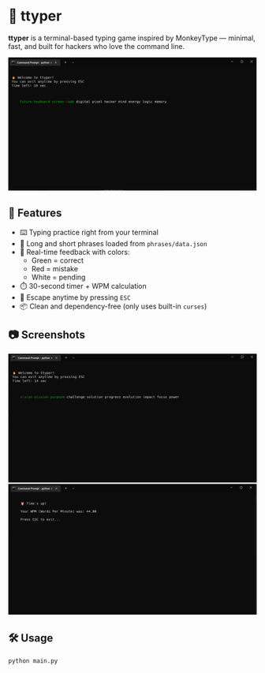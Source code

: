 # 🧠 ttyper

**ttyper** is a terminal-based typing game inspired by MonkeyType — minimal, fast, and built for hackers who love the command line.

![Demo](screenshots/demo1.png)

## 🚀 Features

- ⌨️ Typing practice right from your terminal
- 🧾 Long and short phrases loaded from `phrases/data.json`
- 🌈 Real-time feedback with colors:
  - Green = correct
  - Red = mistake
  - White = pending
- ⏱️ 30-second timer + WPM calculation
- 🏃 Escape anytime by pressing `ESC`
- 📦 Clean and dependency-free (only uses built-in `curses`)

## 📷 Screenshots

<p align="center">
  <img src="screenshots/demo3.png" width="600">
  <img src="screenshots/demo2.png" width="600">
</p>

## 🛠️ Usage

```bash
python main.py
